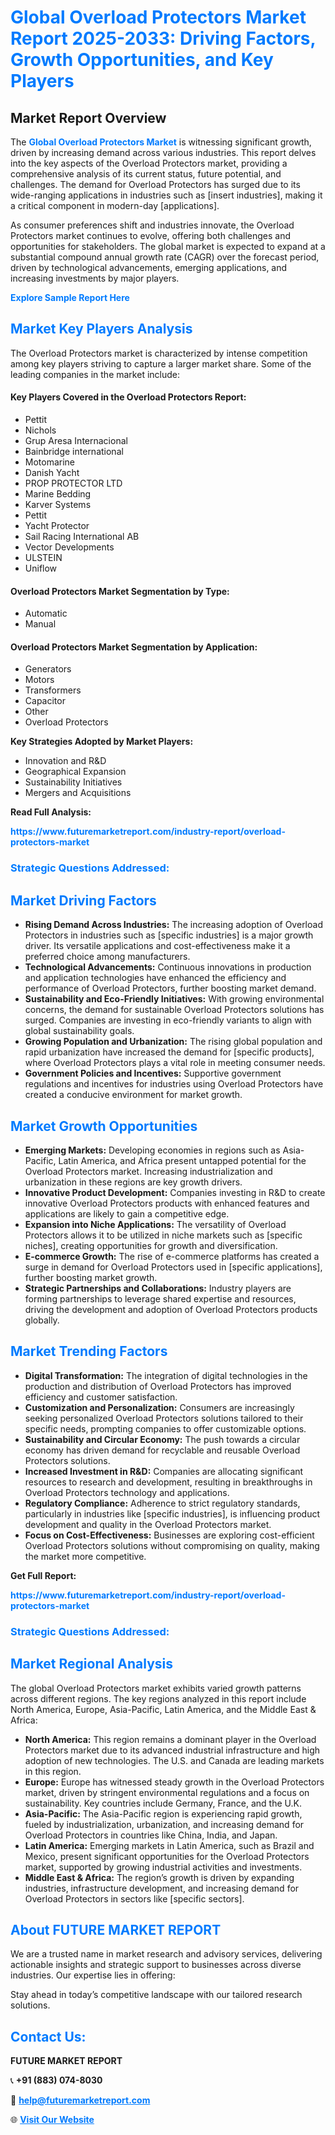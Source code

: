 <h1 style="color: #007BFF;">Global Overload Protectors Market Report 2025-2033: Driving Factors, Growth Opportunities, and Key Players</h1>

<section id="overview">
<h2>Market Report Overview</h2>
<p>The <a href="https://www.futuremarketreport.com/industry-report/overload-protectors-market" style="color: #007BFF; text-decoration: none;"><strong>Global Overload Protectors Market</strong></a> is witnessing significant growth, driven by increasing demand across various industries. This report delves into the key aspects of the Overload Protectors market, providing a comprehensive analysis of its current status, future potential, and challenges. The demand for Overload Protectors has surged due to its wide-ranging applications in industries such as [insert industries], making it a critical component in modern-day [applications].</p>
<p>As consumer preferences shift and industries innovate, the Overload Protectors market continues to evolve, offering both challenges and opportunities for stakeholders. The global market is expected to expand at a substantial compound annual growth rate (CAGR) over the forecast period, driven by technological advancements, emerging applications, and increasing investments by major players.</p>
</section>

<section id="overview">
<p><a href="https://www.futuremarketreport.com/request-sample/reportId=128261" style="color: #007BFF; text-decoration: none;"><strong>Explore Sample Report Here</strong></a></p>
</section>

<section id="key-players">
<h2 style="color: #007BFF;">Market Key Players Analysis</h2>
<p>The Overload Protectors market is characterized by intense competition among key players striving to capture a larger market share. Some of the leading companies in the market include:</p>
<h4>Key Players Covered in the Overload Protectors Report:</h4>
<ul><li>Pettit</li><li>Nichols</li><li>Grup Aresa Internacional</li><li>Bainbridge international</li><li>Motomarine</li><li>Danish Yacht</li><li>PROP PROTECTOR LTD</li><li>Marine Bedding</li><li>Karver Systems</li><li>Pettit</li><li>Yacht Protector</li><li>Sail Racing International AB</li><li>Vector Developments</li><li>ULSTEIN</li><li>Uniflow</li></ul>
<h4>Overload Protectors Market Segmentation by Type:</h4>
<ul><li>Automatic</li><li>Manual</li></ul>

<h4>Overload Protectors Market Segmentation by Application:</h4>
<ul><li>Generators</li><li>Motors</li><li>Transformers</li><li>Capacitor</li><li>Other</li><li>Overload Protectors</li></ul>
<p><strong>Key Strategies Adopted by Market Players:</strong></p>
<ul>
<li>Innovation and R&D</li>
<li>Geographical Expansion</li>
<li>Sustainability Initiatives</li>
<li>Mergers and Acquisitions</li>
</ul>
</section>

<section>
<p><strong>Read Full Analysis: </strong></p><a href="https://www.futuremarketreport.com/industry-report/overload-protectors-market" style="color: #007BFF; text-decoration: none;"><strong>https://www.futuremarketreport.com/industry-report/overload-protectors-market</strong></a>
<h3 style="color: #007BFF;">Strategic Questions Addressed:</h3>
</section>

<section id="driving-factors">
<h2 style="color: #007BFF;">Market Driving Factors</h2>
<ul>
<li><strong>Rising Demand Across Industries:</strong> The increasing adoption of Overload Protectors in industries such as [specific industries] is a major growth driver. Its versatile applications and cost-effectiveness make it a preferred choice among manufacturers.</li>
<li><strong>Technological Advancements:</strong> Continuous innovations in production and application technologies have enhanced the efficiency and performance of Overload Protectors, further boosting market demand.</li>
<li><strong>Sustainability and Eco-Friendly Initiatives:</strong> With growing environmental concerns, the demand for sustainable Overload Protectors solutions has surged. Companies are investing in eco-friendly variants to align with global sustainability goals.</li>
<li><strong>Growing Population and Urbanization:</strong> The rising global population and rapid urbanization have increased the demand for [specific products], where Overload Protectors plays a vital role in meeting consumer needs.</li>
<li><strong>Government Policies and Incentives:</strong> Supportive government regulations and incentives for industries using Overload Protectors have created a conducive environment for market growth.</li>
</ul>
</section>

<section id="growth-opportunities">
<h2 style="color: #007BFF;">Market Growth Opportunities</h2>
<ul>
<li><strong>Emerging Markets:</strong> Developing economies in regions such as Asia-Pacific, Latin America, and Africa present untapped potential for the Overload Protectors market. Increasing industrialization and urbanization in these regions are key growth drivers.</li>
<li><strong>Innovative Product Development:</strong> Companies investing in R&D to create innovative Overload Protectors products with enhanced features and applications are likely to gain a competitive edge.</li>
<li><strong>Expansion into Niche Applications:</strong> The versatility of Overload Protectors allows it to be utilized in niche markets such as [specific niches], creating opportunities for growth and diversification.</li>
<li><strong>E-commerce Growth:</strong> The rise of e-commerce platforms has created a surge in demand for Overload Protectors used in [specific applications], further boosting market growth.</li>
<li><strong>Strategic Partnerships and Collaborations:</strong> Industry players are forming partnerships to leverage shared expertise and resources, driving the development and adoption of Overload Protectors products globally.</li>
</ul>
</section>

<section id="trending-factors">
<h2 style="color: #007BFF;">Market Trending Factors</h2>
<ul>
<li><strong>Digital Transformation:</strong> The integration of digital technologies in the production and distribution of Overload Protectors has improved efficiency and customer satisfaction.</li>
<li><strong>Customization and Personalization:</strong> Consumers are increasingly seeking personalized Overload Protectors solutions tailored to their specific needs, prompting companies to offer customizable options.</li>
<li><strong>Sustainability and Circular Economy:</strong> The push towards a circular economy has driven demand for recyclable and reusable Overload Protectors solutions.</li>
<li><strong>Increased Investment in R&D:</strong> Companies are allocating significant resources to research and development, resulting in breakthroughs in Overload Protectors technology and applications.</li>
<li><strong>Regulatory Compliance:</strong> Adherence to strict regulatory standards, particularly in industries like [specific industries], is influencing product development and quality in the Overload Protectors market.</li>
<li><strong>Focus on Cost-Effectiveness:</strong> Businesses are exploring cost-efficient Overload Protectors solutions without compromising on quality, making the market more competitive.</li>
</ul>
</section>

<section>
<p><strong>Get Full Report: </strong></p><a href="https://www.futuremarketreport.com/industry-report/overload-protectors-market" style="color: #007BFF; text-decoration: none;"><strong>https://www.futuremarketreport.com/industry-report/overload-protectors-market</strong></a>
<h3 style="color: #007BFF;">Strategic Questions Addressed:</h3>
</section>


<section id="regional-analysis">
<h2 style="color: #007BFF;">Market Regional Analysis</h2>
<p>The global Overload Protectors market exhibits varied growth patterns across different regions. The key regions analyzed in this report include North America, Europe, Asia-Pacific, Latin America, and the Middle East & Africa:</p>
<ul>
<li><strong>North America:</strong> This region remains a dominant player in the Overload Protectors market due to its advanced industrial infrastructure and high adoption of new technologies. The U.S. and Canada are leading markets in this region.</li>
<li><strong>Europe:</strong> Europe has witnessed steady growth in the Overload Protectors market, driven by stringent environmental regulations and a focus on sustainability. Key countries include Germany, France, and the U.K.</li>
<li><strong>Asia-Pacific:</strong> The Asia-Pacific region is experiencing rapid growth, fueled by industrialization, urbanization, and increasing demand for Overload Protectors in countries like China, India, and Japan.</li>
<li><strong>Latin America:</strong> Emerging markets in Latin America, such as Brazil and Mexico, present significant opportunities for the Overload Protectors market, supported by growing industrial activities and investments.</li>
<li><strong>Middle East & Africa:</strong> The region’s growth is driven by expanding industries, infrastructure development, and increasing demand for Overload Protectors in sectors like [specific sectors].</li>
</ul>
</section>

<footer>
<h2 style="color: #007BFF;">About FUTURE MARKET REPORT</h2>
<p>We are a trusted name in market research and advisory services, delivering actionable insights and strategic support to businesses across diverse industries. Our expertise lies in offering:</p>

<p>Stay ahead in today’s competitive landscape with our tailored research solutions.</p>

<h2 style="color: #007BFF;">Contact Us:</h2>
<p><strong>FUTURE MARKET REPORT</strong></p>
<p>📞 <strong>+91 (883) 074-8030</strong></p>
<p>📧 <strong><a href="mailto:help@futuremarketreport.com" style="color: #007BFF;">help@futuremarketreport.com</a></strong></p>
<p>🌐 <strong><a href="https://www.futuremarketreport.com/" style="color: #007BFF;">Visit Our Website</a></strong></p>
</footer>